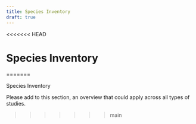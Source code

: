 ```yaml
---
title: Species Inventory
draft: true
---
```

<<<<<<< HEAD
# Species Inventory
=======

Species Inventory

Please add to this section, an overview that could apply across all types of studies.
   

>>>>>>> main
